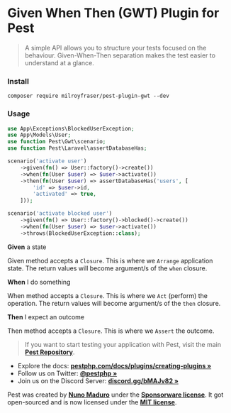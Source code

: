 # Given When Then (GWT) Plugin for Pest

> A simple API allows you to structure your tests focused on the behaviour. Given-When-Then separation makes the test easier to understand at a glance.

### Install
```shell
composer require milroyfraser/pest-plugin-gwt --dev
```

### Usage
```php
use App\Exceptions\BlockedUserException;
use App\Models\User;
use function Pest\Gwt\scenario;
use function Pest\Laravel\assertDatabaseHas;

scenario('activate user')
    ->given(fn() => User::factory()->create())
    ->when(fn(User $user) => $user->activate())
    ->then(fn(User $user) => assertDatabaseHas('users', [
        'id' => $user->id,
        'activated' => true,
    ]));

scenario('activate blocked user')
    ->given(fn() => User::factory()->blocked()->create())
    ->when(fn(User $user) => $user->activate())
    ->throws(BlockedUserException::class);
```

**Given** a state

Given method accepts a `Closure`. This is where we `Arrange` application state. The return values will become argument/s of the `when` closure.

**When** I do something

When method accepts a `Closure`. This is where we `Act` (perform) the operation. The return values will become argument/s of the `then` closure.

**Then** I expect an outcome

Then method accepts a `Closure`. This is where we `Assert` the outcome.

> If you want to start testing your application with Pest, visit the main **[Pest Repository](https://github.com/pestphp/pest)**.

- Explore the docs: **[pestphp.com/docs/plugins/creating-plugins »](https://pestphp.com/docs/plugins/creating-plugins)**
- Follow us on Twitter: **[@pestphp »](https://twitter.com/pestphp)**
- Join us on the Discord Server: **[discord.gg/bMAJv82 »](https://discord.gg/bMAJv82)**

Pest was created by **[Nuno Maduro](https://twitter.com/enunomaduro)** under the **[Sponsorware license](https://github.com/sponsorware/docs)**. It got open-sourced and is now licensed under the **[MIT license](https://opensource.org/licenses/MIT)**.
